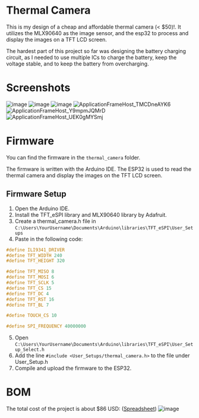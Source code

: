 # Thermal Camera
This is my design of a cheap and affordable thermal camera (< $50)!. It utilizes the MLX90640 as the image sensor, and the esp32 to process and display the images on a TFT LCD screen.

The hardest part of this project so far was designing the battery charging circuit, as I needed to use multiple ICs to charge the battery, keep the voltage stable, and to keep the battery from overcharging.

# Screenshots
![image](https://github.com/user-attachments/assets/bfb91cfb-b7ea-49b0-bfd7-bb6e16e3c23b)
![image](https://github.com/user-attachments/assets/1add7e58-f31c-4946-83b4-e436eafc33ac)
![image](https://github.com/user-attachments/assets/81084bf6-0700-4935-8a9e-a61ce22c64c9)
![ApplicationFrameHost_TMCDneAYK6](https://github.com/user-attachments/assets/63a3391f-17fa-4976-af4c-8b1de6973849)
![ApplicationFrameHost_Y9mpmJQMrD](https://github.com/user-attachments/assets/495972b4-3cc5-4822-8513-aee2b1932eef)
![ApplicationFrameHost_UEK0gMYSmj](https://github.com/user-attachments/assets/efeb5221-4169-493a-9d29-9d4537862ef4)

# Firmware
You can find the firmware in the `thermal_camera` folder.

The firmware is written with the Arduino IDE. The ESP32 is used to read the thermal camera and display the images on the TFT LCD screen.

## Firmware Setup
1. Open the Arduino IDE.
2. Install the TFT_eSPI library and MLX90640 library by Adafruit.
3. Create a thermal_camera.h file in `C:\Users\YourUsername\Documents\Arduino\libraries\TFT_eSPI\User_Setups`
4. Paste in the following code:
```c
#define ILI9341_DRIVER
#define TFT_WIDTH 240 
#define TFT_HEIGHT 320 

#define TFT_MISO 8 
#define TFT_MOSI 6 
#define TFT_SCLK 5 
#define TFT_CS 15 
#define TFT_DC 4 
#define TFT_RST 16 
#define TFT_BL 7 

#define TOUCH_CS 10

#define SPI_FREQUENCY 40000000
```
5. Open `C:\Users\YourUsername\Documents\Arduino\libraries\TFT_eSPI\User_Setup_Select.h`
6. Add the line `#include <User_Setups/thermal_camera.h>` to the file under User_Setup.h
7. Compile and upload the firmware to the ESP32.

# BOM
The total cost of the project is about $86 USD: ([Spreadsheet](https://docs.google.com/spreadsheets/d/1PjPY5GV_mC4sFPF-p1Rz1wbnOWLJnwNhDzCwLhk1jFM/edit?usp=sharing))
![image](https://github.com/user-attachments/assets/87b91846-bc1c-4bb3-9cc9-d8c753890469)

